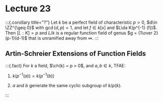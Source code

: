 # Lecture 23

:::{.corollary title="?"}
Let $k$ be a perfect field of characteristic $p>0$, $d\in \ZZ^{\geq 0}$ with $\gcd(d, p) = 1$, and let $f\in k[x]$ and $L\da K(p^{-1} (f))$.
Then $[L:K] = p$ and $L/k$ is a regular function field of genus $g = {1\over 2}(p-1)(d-1)$ that is unramified away from $\infty$.
:::

## Artin-Schreier Extensions of Function Fields

:::{.fact}
For $k$ a field, $\ch(k) = p > 0$, and $a, b\in k$, TFAE:

1. $k(p^{-1}(a)) = k(p^{-1}(b))$

2. $a$ and $b$ generate the same cyclic subgroup of $k/p(k)$.

:::
